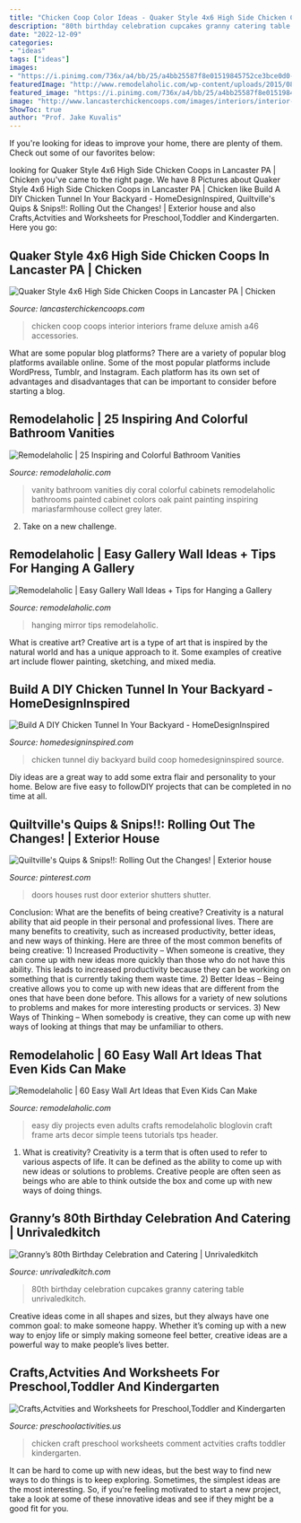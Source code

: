 ```yaml
---
title: "Chicken Coop Color Ideas - Quaker Style 4x6 High Side Chicken Coops In Lancaster Pa"
description: "80th birthday celebration cupcakes granny catering table unrivaledkitch"
date: "2022-12-09"
categories:
- "ideas"
tags: ["ideas"]
images:
- "https://i.pinimg.com/736x/a4/bb/25/a4bb25587f8e01519845752ce3bce0d0--red-doors-front-doors.jpg"
featuredImage: "http://www.remodelaholic.com/wp-content/uploads/2015/08/102339026-vanity-crop.jpg.rendition.largest.jpg"
featured_image: "https://i.pinimg.com/736x/a4/bb/25/a4bb25587f8e01519845752ce3bce0d0--red-doors-front-doors.jpg"
image: "http://www.lancasterchickencoops.com/images/interiors/interior-5.jpg"
ShowToc: true
author: "Prof. Jake Kuvalis"
---
```



If you're looking for ideas to improve your home, there are plenty of them. Check out some of our favorites below: 

	

		
looking for Quaker Style 4x6 High Side Chicken Coops in Lancaster PA | Chicken you've came to the right page. We have 8 Pictures about Quaker Style 4x6 High Side Chicken Coops in Lancaster PA | Chicken like Build A DIY Chicken Tunnel In Your Backyard - HomeDesignInspired, Quiltville&#039;s Quips &amp; Snips!!: Rolling Out the Changes! | Exterior house and also Crafts,Actvities and Worksheets for Preschool,Toddler and Kindergarten. Here you go:
		
    
## Quaker Style 4x6 High Side Chicken Coops In Lancaster PA | Chicken

<img loading=lazy src="http://www.lancasterchickencoops.com/images/interiors/interior-5.jpg" onerror="this.onerror=null;this.src='https://tse3.mm.bing.net/th?id=OIP.tOloR5J3nWHNvTOGr0cg6wHaLH&amp;pid=15.1';" alt="Quaker Style 4x6 High Side Chicken Coops in Lancaster PA | Chicken">

_Source: lancasterchickencoops.com_

>chicken coop coops interior interiors frame deluxe amish a46 accessories. 

	

What are some popular blog platforms?
There are a variety of popular blog platforms available online. Some of the most popular platforms include WordPress, Tumblr, and Instagram. Each platform has its own set of advantages and disadvantages that can be important to consider before starting a blog.

    
## Remodelaholic | 25 Inspiring And Colorful Bathroom Vanities

<img loading=lazy src="http://www.remodelaholic.com/wp-content/uploads/2015/08/102339026-vanity-crop.jpg.rendition.largest.jpg" onerror="this.onerror=null;this.src='https://tse2.mm.bing.net/th?id=OIP.SadsPTPlnI3ZdNxf1VlJxAHaJ3&amp;pid=15.1';" alt="Remodelaholic | 25 Inspiring and Colorful Bathroom Vanities">

_Source: remodelaholic.com_

>vanity bathroom vanities diy coral colorful cabinets remodelaholic bathrooms painted cabinet colors oak paint painting inspiring mariasfarmhouse collect grey later. 

	

2. Take on a new challenge.

    
## Remodelaholic | Easy Gallery Wall Ideas + Tips For Hanging A Gallery

<img loading=lazy src="https://i2.wp.com/www.remodelaholic.com/wp-content/uploads/2018/04/thrifted-mirror-gallery-wall-Blesser-House.jpg?fit=683%2C1024&amp;ssl=1" onerror="this.onerror=null;this.src='https://tse4.mm.bing.net/th?id=OIP.ft7GVIPZ7fBPuIbZz_-Q8gHaLG&amp;pid=15.1';" alt="Remodelaholic | Easy Gallery Wall Ideas + Tips for Hanging a Gallery">

_Source: remodelaholic.com_

>hanging mirror tips remodelaholic. 

	

What is creative art?
Creative art is a type of art that is inspired by the natural world and has a unique approach to it. Some examples of creative art include flower painting, sketching, and mixed media.

    
## Build A DIY Chicken Tunnel In Your Backyard - HomeDesignInspired

<img loading=lazy src="http://www.homedesigninspired.com/wp-content/uploads/2017/10/backyard-chicken-coop-with-tunnel-6.jpg" onerror="this.onerror=null;this.src='https://tse2.mm.bing.net/th?id=OIP.xIKMm4pdYrrBt60rAybkPgHaJ4&amp;pid=15.1';" alt="Build A DIY Chicken Tunnel In Your Backyard - HomeDesignInspired">

_Source: homedesigninspired.com_

>chicken tunnel diy backyard build coop homedesigninspired source. 

	

Diy ideas are a great way to add some extra flair and personality to your home. Below are five easy to followDIY projects that can be completed in no time at all.

    
## Quiltville&#039;s Quips &amp; Snips!!: Rolling Out The Changes! | Exterior House

<img loading=lazy src="https://i.pinimg.com/736x/a4/bb/25/a4bb25587f8e01519845752ce3bce0d0--red-doors-front-doors.jpg" onerror="this.onerror=null;this.src='https://tse3.mm.bing.net/th?id=OIP.3gKJEyrHT0sIa9FWmwjq7QAAAA&amp;pid=15.1';" alt="Quiltville&#039;s Quips &amp; Snips!!: Rolling Out the Changes! | Exterior house">

_Source: pinterest.com_

>doors houses rust door exterior shutters shutter. 

	

Conclusion: What are the benefits of being creative?
Creativity is a natural ability that aid people in their personal and professional lives. There are many benefits to creativity, such as increased productivity, better ideas, and new ways of thinking. Here are three of the most common benefits of being creative: 1) Increased Productivity – When someone is creative, they can come up with new ideas more quickly than those who do not have this ability. This leads to increased productivity because they can be working on something that is currently taking them waste time. 2) Better Ideas – Being creative allows you to come up with new ideas that are different from the ones that have been done before. This allows for a variety of new solutions to problems and makes for more interesting products or services. 3) New Ways of Thinking – When somebody is creative, they can come up with new ways of looking at things that may be unfamiliar to others.

    
## Remodelaholic | 60 Easy Wall Art Ideas That Even Kids Can Make

<img loading=lazy src="https://www.remodelaholic.com/wp-content/uploads/2015/07/Frameworthy-DIY-Art-Projects-and-Tutorials-even-kids-can-do-these.jpg" onerror="this.onerror=null;this.src='https://tse3.mm.bing.net/th?id=OIP.95rqedq5bZyVRT1m8ddtdQHaMs&amp;pid=15.1';" alt="Remodelaholic | 60 Easy Wall Art Ideas that Even Kids Can Make">

_Source: remodelaholic.com_

>easy diy projects even adults crafts remodelaholic bloglovin craft frame arts decor simple teens tutorials tps header. 

	

1. What is creativity?
Creativity is a term that is often used to refer to various aspects of life. It can be defined as the ability to come up with new ideas or solutions to problems. Creative people are often seen as beings who are able to think outside the box and come up with new ways of doing things.

    
## Granny’s 80th Birthday Celebration And Catering | Unrivaledkitch

<img loading=lazy src="https://www.unrivaledkitch.com/wp-content/uploads/2013/06/DSC06090.jpg" onerror="this.onerror=null;this.src='https://tse4.mm.bing.net/th?id=OIP.6UJzrtSgR97zo9vvXF1HRgHaFj&amp;pid=15.1';" alt="Granny’s 80th Birthday Celebration and Catering | Unrivaledkitch">

_Source: unrivaledkitch.com_

>80th birthday celebration cupcakes granny catering table unrivaledkitch. 

	

Creative ideas come in all shapes and sizes, but they always have one common goal: to make someone happy. Whether it’s coming up with a new way to enjoy life or simply making someone feel better, creative ideas are a powerful way to make people’s lives better.

    
## Crafts,Actvities And Worksheets For Preschool,Toddler And Kindergarten

<img loading=lazy src="http://www.preschoolactivities.us/wp-content/uploads/2014/12/chicken-craft1.jpg" onerror="this.onerror=null;this.src='https://tse2.mm.bing.net/th?id=OIP.QXz_4eZJ-Iy1q3RhQd1nPQHaJ4&amp;pid=15.1';" alt="Crafts,Actvities and Worksheets for Preschool,Toddler and Kindergarten">

_Source: preschoolactivities.us_

>chicken craft preschool worksheets comment actvities crafts toddler kindergarten. 

	

It can be hard to come up with new ideas, but the best way to find new ways to do things is to keep exploring. Sometimes, the simplest ideas are the most interesting. So, if you're feeling motivated to start a new project, take a look at some of these innovative ideas and see if they might be a good fit for you.

